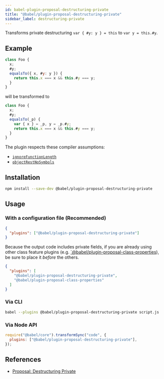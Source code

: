 ```yaml
---
id: babel-plugin-proposal-destructuring-private
title: "@babel/plugin-proposal-destructuring-private"
sidebar_label: destructuring-private
---
```


Transforms private destructuring `var { #y: y } = this` to `var y = this.#y`.

## Example
```js title="JavaScript"
class Foo {
  x;
  #y;
  equalsTo({ x, #y: y }) {
    return this.x === x && this.#y === y;
  }
}
```

will be transformed to

```js title="JavaScript"
class Foo {
  x;
  #y;
  equalsTo(_p) {
    var { x } = _p, y = _p.#y;
    return this.x === x && this.#y === y;
  }
}
```

The plugin respects these compiler assumptions:
- [`ignoreFunctionLength`](assumptions.md#ignorefunctionlength)
- [`objectRestNoSymbols`](assumptions.md#objectrestnosymbols)

## Installation

```sh title="Shell"
npm install --save-dev @babel/plugin-proposal-destructuring-private
```

## Usage

### With a configuration file (Recommended)

```json title="babel.config.json"
{
  "plugins": ["@babel/plugin-proposal-destructuring-private"]
}
```

Because the output code includes private fields, if you are already using other class feature plugins (e.g. [`@babel/plugin-proposal-class-properties](plugin-proposal-class-properties.md)), be sure to place it _before_ the others.

```json title="babel.config.json"
{
  "plugins": [
    "@babel/plugin-proposal-destructuring-private",
    "@babel/plugin-proposal-class-properties"
  ]
}
```

### Via CLI

```sh title="Shell"
babel --plugins @babel/plugin-proposal-destructuring-private script.js
```

### Via Node API

```js title="JavaScript"
require("@babel/core").transformSync("code", {
  plugins: ["@babel/plugin-proposal-destructuring-private"],
});
```

## References

- [Proposal: Destructuring Private](https://github.com/tc39/proposal-destructuring-private)
